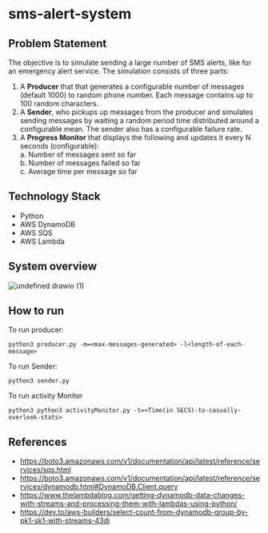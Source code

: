 # sms-alert-system

## Problem Statement
The objective is to simulate sending a large number of SMS alerts, like for an emergency alert service. The simulation consists of three parts:
1.	A **Producer** that that generates a configurable number of messages (default 1000) to random phone number. Each message contains up to 100 random characters.
2.	A **Sender**, who pickups up messages from the producer and simulates sending messages by waiting a random period time distributed around a configurable mean. The sender also has a configurable failure rate.
3.	A **Progress Monitor** that displays the following and updates it every N seconds (configurable):\
a.	Number of messages sent so far\
b.	Number of messages failed so far\
c.	Average time per message so far

## Technology Stack
- Python
- AWS DynamoDB
- AWS SQS
- AWS Lambda

## System overview
![undefined drawio (1)](https://user-images.githubusercontent.com/36771418/195983717-f7c8f563-e236-4e15-a9e3-3448a1e02fd9.png)


## How to run
To run producer:
```
python3 producer.py -m=<max-messages-generated> -l<length-of-each-message>
```
To run Sender:
```
python3 sender.py 
```
To run activity Monitor
```
python3 python3 activityMonitor.py -t=<Time(in SECS)-to-casually-overlook-stats>
```
## References
- https://boto3.amazonaws.com/v1/documentation/api/latest/reference/services/sqs.html
- https://boto3.amazonaws.com/v1/documentation/api/latest/reference/services/dynamodb.html#DynamoDB.Client.query
- https://www.thelambdablog.com/getting-dynamodb-data-changes-with-streams-and-processing-them-with-lambdas-using-python/
- https://dev.to/aws-builders/select-count-from-dynamodb-group-by-pk1-sk1-with-streams-43dj
